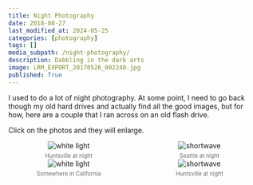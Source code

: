 ```yaml
---
title: Night Photography
date: 2018-08-27
last_modified_at: 2024-05-25
categories: [photography]
tags: []
media_subpath: /night-photography/
description: Dabbling in the dark arts
image: LRM_EXPORT_20170526_002240.jpg
published: True
---
```



<style>
    .grid-2x2 {
        display: grid;
        grid-template-columns: 1fr 1fr;
        grid-template-rows: auto auto;
        column-gap: 20px; /* Keep horizontal gap */
        justify-items: center;
    }
    .grid-3x2 {
        display: grid;
        grid-template-columns: 1fr 1fr 1fr;
        grid-template-rows: auto auto;
        column-gap: 20px; /* Keep horizontal gap */
        justify-items: center;
    }
    .grid-container {
        justify-items: center;
    }
    .grid-container > div {
        display: flex;
        flex-direction: column;
        align-items: center;
        height: 100%; /* Ensure the div takes full height of the grid cell */
        justify-content: flex-end; /* Align items to the bottom */
    }
    .grid-container img {
        width: auto;
        max-width: 100%;
        height: auto;
        object-fit: cover;
        display: block;
        margin-bottom: 5px; /* Small margin to separate the image and caption */
    }
    .grid-container .caption em {
        display: block;
        text-align: center;
        font-style: normal;
        font-size: 80%;
        padding: 0;
        color: #6d6c6c;
    }
</style>

I used to do a lot of night photography. At some point, I need to go back though my old hard drives and actually find all the good images, but for how, here are a couple that I ran across on an old flash drive.

Click on the photos and they will enlarge.

<div class="grid-container grid-2x2">
    <div>
        <img src="20506988_10155041253548795_4672899111366627623_o.jpg" alt="white light">
    </div>
    <div>
        <img src="LRM_EXPORT_20170526_002240.jpg" alt="shortwave">
    </div>
    <div class="caption">
        <em>Huntsville at night</em>
    </div>
    <div class="caption">
        <em>Seattle at night</em>
    </div>
</div>


<div class="grid-container grid-2x2">
    <div>
        <img src="LRM_EXPORT_20170702_122621.jpg" alt="white light">
    </div>
    <div>
        <img src="19702093_10154974182558795_908610629918399615_n.jpg" alt="shortwave">
    </div>
    <div class="caption">
        <em>Somewhere in California</em>
    </div>
    <div class="caption">
        <em>Huntsville at night</em>
    </div>
</div>